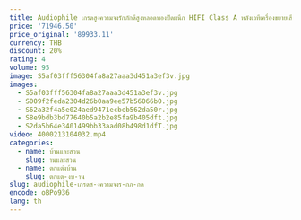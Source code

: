 ```yaml
---
title: Audiophile เกรดสูงความจงรักภักดีสูงหลอดทองปิดผนึก HIFI Class A หลังเวทีเครื่องขยายเสียงในครัวเรือน
price: '71946.50'
price_original: '89933.11'
currency: THB
discount: 20%
rating: 4
volume: 95
image: S5af03fff56304fa8a27aaa3d451a3ef3v.jpg
images:
  - S5af03fff56304fa8a27aaa3d451a3ef3v.jpg
  - S009f2feda2304d26b0aa9ee57b56066bO.jpg
  - S62a32f4a5e024aed9471ecbeb562da50r.jpg
  - S8e9bdb3bd77640b5a2b2e85fa9b405dft.jpg
  - S2da5b64e3401499bb33aad08b498d1dfT.jpg
video: 4000213104032.mp4
categories:
  - name: บ้านและสวน
    slug: านและสวน
  - name: ตกแต่งบ้าน
    slug: ตกแต-งบ-าน
slug: audiophile-เกรดส-งความจงร-กภ-กด
encode: oBPo936
lang: th
---
```

  